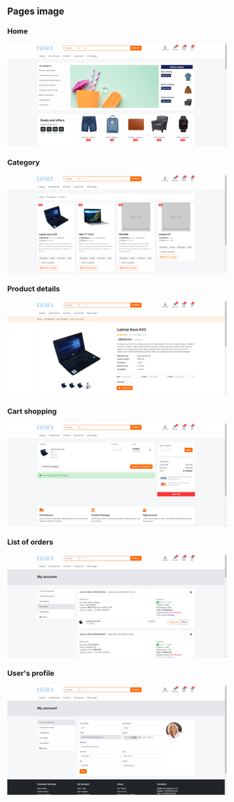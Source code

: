 
## Pages image
### Home
<img src="https://raw.githubusercontent.com/C190342/ecommerce-application/main/home_page.png" >

### Category
<img src="https://raw.githubusercontent.com/C190342/ecommerce-application/main/categories_page.png" >

### Product details
<img src="https://raw.githubusercontent.com/C190342/ecommerce-application/main/product_page.png" >

### Cart shopping
<img src="https://raw.githubusercontent.com/C190342/ecommerce-application/main/cart_page.png" >

### List of orders
<img src="https://raw.githubusercontent.com/C190342/ecommerce-application/main/orderlist_page.png" >

### User's profile
<img src="https://raw.githubusercontent.com/C190342/ecommerce-application/main/profile_page.png" >



